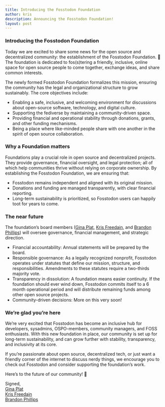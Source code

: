 ```yaml
---
title: Introducing the Fosstodon Foundation
author: kris
description: Announcing the Fosstodon Foundation!
layout: post
---
```


### Introducing the Fosstodon Foundation

Today we are excited to share some news for the open source and decentralized community: the establishment of the Fosstodon Foundation. 🥳 The foundation is dedicated to fos(s)tering a friendly, inclusive, online space for open source people to come together, exchange ideas, and share common interests.

The newly formed Fosstodon Foundation formalizes this mission, ensuring the community has the legal and organizational structure to grow sustainably. The core objectives include:

- Enabling a safe, inclusive, and welcoming environment for discussions about open-source software, technology, and digital culture.
- Supporting the fediverse by maintaining a community-driven space.
- Providing financial and operational stability through donations, grants, and other funding mechanisms.
- Being a place where like-minded people share with one another in the spirit of open source collaboration. 


### Why a Foundation matters

Foundations play a crucial role in open source and decentralized projects. They provide governance, financial oversight, and legal protection; all of which help communities thrive without relying on corporate ownership. By establishing the Fosstodon Foundation, we are ensuring that:

- Fosstodon remains independent and aligned with its original mission.
- Donations and funding are managed transparently, with clear financial reporting.
- Long-term sustainability is prioritized, so Fosstodon users can happily toot for years to come.


### The near future

The foundation’s board members ([Gina Plat](https://fosstodon.org/@gina), [Kris Freedain](https://fosstodon.org/@krisfreedain), and [Brandon Phillips](https://fosstodon.org/@btp)) will oversee governance, financial management, and strategic direction. 

- Financial accountability: Annual statements will be prepared by the board.
- Responsible governance: As a legally recognized nonprofit, Fosstodon operates under statutes that define our mission, structure, and responsibilities. Amendments to these statutes require a two-thirds majority vote.
- Transparency in dissolution: A foundation means easier continuity. If the foundation should ever wind down, Fosstodon commits itself to a 6 month operational period and will distribute remaining funds among other open source projects.
- Community-driven decisions: More on this very soon!

### We’re glad you’re here

We’re very excited that Fosstodon has become an inclusive hub for developers, sysadmins, OSPO-members, community managers, and FOSS enthusiasts. With this new foundation in place, our community is set up for long-term sustainability, and can grow further with stability, transparency, and inclusivity at its core. 

If you’re passionate about open source, decentralized tech, or just want a friendly corner of the internet to discuss nerdy things, we encourage you to check out Fosstodon and consider supporting the foundation’s work. 

Here’s to the future of our community! 🥂


Signed, <br>
[Gina Plat](https://fosstodon.org/@gina)<br>
[Kris Freedain](https://fosstodon.org/@krisfreedain)<br>
[Brandon Phillips](https://fosstodon.org/@btp)
